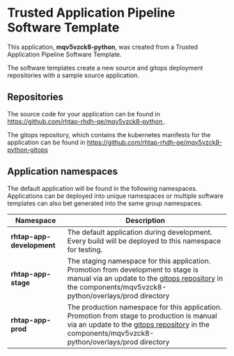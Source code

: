# Trusted Application Pipeline Software Template

This application, **mqv5vzck8-python**, was created from a Trusted Application Pipeline Software Template.

The software templates create a new source and gitops deployment repositories with a sample source application. 

## Repositories

The source code for your application can be found in [https://github.com/rhtap-rhdh-qe/mqv5vzck8-python ](https://github.com/rhtap-rhdh-qe/mqv5vzck8-python ).
 
The gitops repository, which contains the kubernetes manifests for the application can be found in 
[https://github.com/rhtap-rhdh-qe/mqv5vzck8-python-gitops ](https://github.com/rhtap-rhdh-qe/mqv5vzck8-python-gitops ) 

## Application namespaces 

The default application will be found in the following namespaces. Applications can be deployed into unique namespaces or multiple software templates can also bet generated into the same group namespaces.  

|  Namespace   |  Description   |  
| -------- | -------- |   
| **rhtap-app-development** | The default application during development. Every build will be deployed to this namespace for testing. | 
| **rhtap-app-stage** | The staging namespace for this application. Promotion from development to stage is manual via an update to the [gitops repository](https://github.com/rhtap-rhdh-qe/mqv5vzck8-python-gitops ) in the components/mqv5vzck8-python/overlays/prod directory |  
| **rhtap-app-prod** | The production namespace for this application. Promotion from stage to production is manual via an update to the [gitops repository](https://github.com/rhtap-rhdh-qe/mqv5vzck8-python-gitops ) in the components/mqv5vzck8-python/overlays/prod directory | 